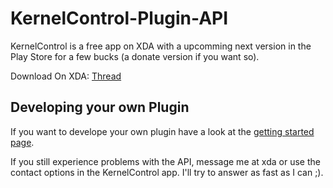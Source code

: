 KernelControl-Plugin-API
========================

KernelControl is a free app on XDA with a upcomming next version in the Play Store for a few bucks (a donate version if you want so). 

Download On XDA: [Thread](http://forum.xda-developers.com/showthread.php?t=2413824)

Developing your own Plugin
--------------------------

If you want to develope your own plugin have a look at the [getting started page](https://github.com/vork/KernelControl-Plugin-API/wiki/API).

If you still experience problems with the API, message me at xda or use the contact options in the KernelControl app. I'll try to answer as fast as I can ;).
